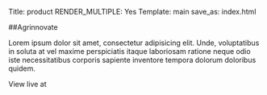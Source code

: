 Title: product
RENDER_MULTIPLE: Yes
Template: main
save_as: index.html

##Agrinnovate

Lorem ipsum dolor sit amet, consectetur adipisicing elit. Unde, voluptatibus in soluta at vel maxime perspiciatis itaque laboriosam ratione neque odio iste necessitatibus corporis sapiente inventore tempora dolorum doloribus quidem.

View live at

